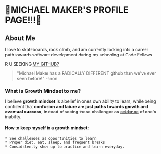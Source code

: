 # :tada:MICHAEL MAKER'S PROFILE PAGE!!!:tada:

## About Me

I love to skateboards, rock climb, and am currently looking into a career path towards software development during my schooling at Code Fellows.  

R U SEEKING [MY GITHUB?](https://github.com/guerillaxgardener)

> "Michael Maker has a RADICALLY DIFFERENT github than we've ever seen before!" -anon

### What is **Growth Mindset** to me?

I believe **growth mindset** is a belief in ones own ability to learn, while being confident that **confusion and faiure are just paths towards growth and eventual success**, instead of seeing these challenges as [evidence](https://i.ytimg.com/vi/uZ1ZeLc-qjA/maxresdefault.jpg) of one's inability. 

#### How to keep myself in a growth mindset:
```
* See challenges as opportunities to learn
* Proper diet, eat, sleep, and frequent breaks
* Considstently show up to practice and learn everyday.
```


